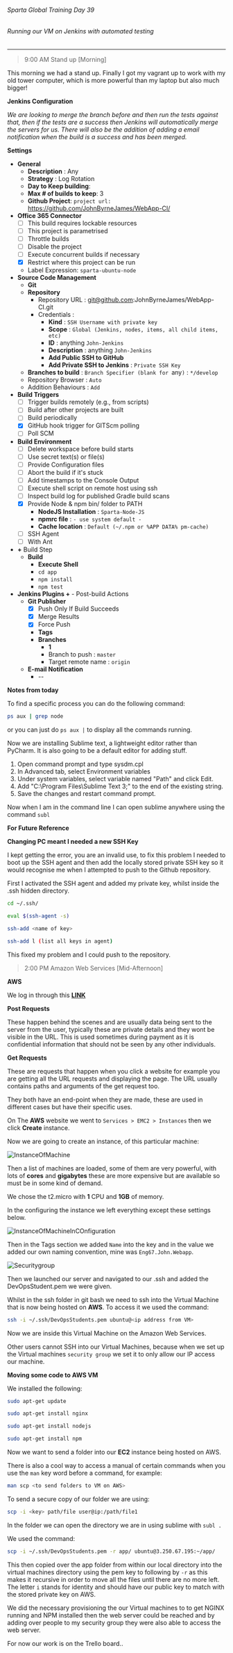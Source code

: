 ###### Sparta Global Training Day 39
###### Running our VM on Jenkins with automated testing

___


> 9:00 AM Stand up [Morning]

This morning we had a stand up. Finally I got my vagrant up to work with my old tower computer, which is more powerful than my laptop but also much bigger!

**Jenkins Configuration**

_We are looking to merge the branch before and then run the tests against that, then if the tests are a success then Jenkins will automatically merge the servers for us. There will also be the addition of adding a email notification when the build is a success and has been merged._

**Settings**
* **General**
  * **Description** : Any
  * **Strategy** : Log Rotation
  * **Day to Keep building**:
  * **Max # of builds to keep**: 3
  * **Github Project**: `project url:` https://github.com/JohnByrneJames/WebApp-CI/
* **Office 365 Connector**
  - [ ] This build requires lockable resources
  - [ ] This project is parametrised
  - [ ] Throttle builds
  - [ ] Disable the project
  - [ ] Execute concurrent builds if necessary
  - [x] Restrict where this project can be run
  * Label Expression: `sparta-ubuntu-node`
* **Source Code Management**
  * **Git**
  * **Repository**
    * Repository URL : git@github.com:JohnByrneJames/WebApp-CI.git
    * Credentials :
      * **Kind** : `SSH Username with private key`
      * **Scope** : `Global (Jenkins, nodes, items, all child items, etc)`
      * **ID** : anything `John-Jenkins`
      * **Description** : anything `John-Jenkins`
      * **Add Public SSH to GitHub**
      * **Add Private SSH to Jenkins** : `Private SSH Key`
  * **Branches to build** : `Branch Specifier (blank for `any`)` : `*/develop`
  * Repository Browser : `Auto`
  * Addition Behaviours : `Add`
* **Build Triggers**
  - [ ] Trigger builds remotely (e.g., from scripts)
  - [ ] Build after other projects are built
  - [ ] Build periodically
  - [x] GitHub hook trigger for GITScm polling
  - [ ] Poll SCM
* **Build Environment**
  - [ ] Delete workspace before build starts
  - [ ] Use secret text(s) or file(s)
  - [ ] Provide Configuration files
  - [ ] Abort the build if it's stuck
  - [ ] Add timestamps to the Console Output
  - [ ] Execute shell script on remote host using ssh
  - [ ] Inspect build log for published Gradle build scans
  - [x] Provide Node & npm bin/ folder to PATH
    * **NodeJS Installation** : `Sparta-Node-JS`
    * **npmrc file** : `- use system default -`
    * **Cache location** : `Default (~/.npm or %APP DATA% pm-cache)`
  - [ ] SSH Agent
  - [ ] With Ant
* **+** Build Step
  * **Build**
    * **Execute Shell**
    * `cd app`
    * `npm install`
    * `npm test`
* **Jenkins Plugins +** - Post-build Actions
  * **Git Publisher**
    - [x] Push Only If Build Succeeds
    - [x] Merge Results
    - [x] Force Push
    * **Tags**
    * **Branches**
      * **1**
      * Branch to push : `master`
      * Target remote name : `origin`
  * **E-mail Notification**
    * --
    

**Notes from today**

To find a specific process you can do the following command:

```bash
ps aux | grep node
```

or you can just do `ps aux |` to display all the commands running.

Now we are installing Sublime text, a lightweight editor rather than PyCharm. It is also going to be a default editor for adding stuff.


1. Open command prompt and type sysdm.cpl
2. In Advanced tab, select Environment variables
3. Under system variables, select variable named "Path" and click Edit.
4. Add "C:\Program Files\Sublime Text 3;" to the end of the existing string.
5. Save the changes and restart command prompt.

Now when I am in the command line I can open sublime anywhere using the command `subl`


**For Future Reference**

**Changing PC meant I needed a new SSH Key**

I kept getting the error, you are an invalid use, to fix this problem I needed to boot up the SSH agent and then add the locally stored private SSH key so it would recognise me when I attempted to push to the Github repository. 

First I activated the SSH agent and added my private key, whilst inside the .ssh hidden directory.

```bash
cd ~/.ssh/

eval $(ssh-agent -s)

ssh-add <name of key>

ssh-add l (list all keys in agent)
```

This fixed my problem and I could push to the repository.

> 2:00 PM Amazon Web Services [Mid-Afternoon]

**AWS**

We log in through this [**LINK**](https://sparta-devops.signin.aws.amazon.com/console)

**Post Requests**

These happen behind the scenes and are usually data being sent to the server from the user, typically these are private details and they wont be visible in the URL. This is used sometimes during payment as it is confidential information that should not be seen by any other individuals.

**Get Requests**

These are requests that happen when you click a website for example you are getting all the URL requests and displaying the page. The URL usually contains paths and arguments of the get request too.

They both have an end-point when they are made, these are used in different cases but have their specific uses.

On The **AWS** website we went to `Services > EMC2 > Instances` then we click **Create** instance.

Now we are going to create an instance, of this particular machine:

![InstanceOfMachine](../../Images/Machine_to_use_in_AWS.PNG)

Then a list of machines are loaded, some of them are very powerful, with lots of **cores** and **gigabytes** these are more expensive but are available so must be in some kind of demand.

We chose the t2.micro with **1** CPU and **1GB** of memory.

In the configuring the instance we left everything except these settings below.

![InstanceOfMachineInCOnfiguration](../../Images/AWS_Confuring_Instance.PNG)

Then in the Tags section we added `Name` into the key and in the value we added our own naming convention, mine was `Eng67.John.Webapp`.

![Securitygroup](../../Images/AWS_Security_Group_setup.PNG)

Then we launched our server and navigated to our .ssh and added the DevOpsStudent.pem we were given.

Whilst in the ssh folder in git bash we need to ssh into the Virtual Machine that is now being hosted on **AWS**. To access it we used the command:

```bash
ssh -i ~/.ssh/DevOpsStudents.pem ubuntu@<ip address from VM>
```

Now we are inside this Virtual Machine on the Amazon Web Services.

Other users cannot SSH into our Virtual Machines, because when we set up the Virtual machines `security group` we set it to only allow our IP access our machine.

**Moving some code to AWS VM**

We installed the following:

```bash
sudo apt-get update

sudo apt-get install nginx

sudo apt-get install nodejs

sudo apt-get install npm
```

Now we want to send a folder into our **EC2** instance being hosted on AWS.

There is also a cool way to access a manual of certain commands when you use the `man` key word before a command, for example:

```bash
man scp <to send folders to VM on AWS>
```

To send a secure copy of our folder we are using:

```bash
scp -i <key> path/file user@ip:/path/file1
```

In the folder we can open the directory we are in using sublime with `subl .`

We used the command:

```bash
scp -i ~/.ssh/DevOpsStudents.pem -r app/ ubuntu@3.250.67.195:~/app/
```

This then copied over the app folder from within our local directory into the virtual machines directory using the pem key to following by `-r` as this makes it recursive in order to move all the files until there are no more left. The letter `i` stands for identity and should have our public key to match with the stored private key on AWS.

We did the necessary provisioning the our Virtual machines to to get NGINX running and NPM installed then the web server could be reached and by adding over people to my security group they were also able to access the web server.

For now our work is on the Trello board..